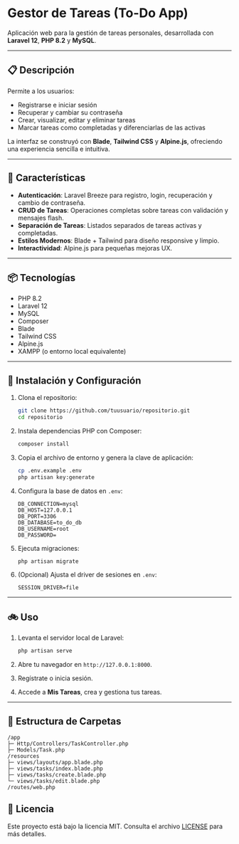 # Gestor de Tareas (To-Do App)

Aplicación web para la gestión de tareas personales, desarrollada con **Laravel 12**, **PHP 8.2** y **MySQL**.

---

## 📋 Descripción

Permite a los usuarios:

* Registrarse e iniciar sesión
* Recuperar y cambiar su contraseña
* Crear, visualizar, editar y eliminar tareas
* Marcar tareas como completadas y diferenciarlas de las activas

La interfaz se construyó con **Blade**, **Tailwind CSS** y **Alpine.js**, ofreciendo una experiencia sencilla e intuitiva.

---

## 🚀 Características

* **Autenticación**: Laravel Breeze para registro, login, recuperación y cambio de contraseña.
* **CRUD de Tareas**: Operaciones completas sobre tareas con validación y mensajes flash.
* **Separación de Tareas**: Listados separados de tareas activas y completadas.
* **Estilos Modernos**: Blade + Tailwind para diseño responsive y limpio.
* **Interactividad**: Alpine.js para pequeñas mejoras UX.

---

## 📦 Tecnologías

* PHP 8.2
* Laravel 12
* MySQL
* Composer
* Blade
* Tailwind CSS
* Alpine.js
* XAMPP (o entorno local equivalente)

---

## 🔧 Instalación y Configuración

1. Clona el repositorio:

   ```bash
   git clone https://github.com/tuusuario/repositorio.git
   cd repositorio
   ```
2. Instala dependencias PHP con Composer:

   ```bash
   composer install
   ```
3. Copia el archivo de entorno y genera la clave de aplicación:

   ```bash
   cp .env.example .env
   php artisan key:generate
   ```
4. Configura la base de datos en `.env`:

   ```env
   DB_CONNECTION=mysql
   DB_HOST=127.0.0.1
   DB_PORT=3306
   DB_DATABASE=to_do_db
   DB_USERNAME=root
   DB_PASSWORD=
   ```
5. Ejecuta migraciones:

   ```bash
   php artisan migrate
   ```
6. (Opcional) Ajusta el driver de sesiones en `.env`:

   ```env
   SESSION_DRIVER=file
   ```

---

## 🚲 Uso

1. Levanta el servidor local de Laravel:

   ```bash
   php artisan serve
   ```
2. Abre tu navegador en `http://127.0.0.1:8000`.
3. Regístrate o inicia sesión.
4. Accede a **Mis Tareas**, crea y gestiona tus tareas.

---

## 📂 Estructura de Carpetas

```
/app
├─ Http/Controllers/TaskController.php
├─ Models/Task.php
/resources
├─ views/layouts/app.blade.php
├─ views/tasks/index.blade.php
├─ views/tasks/create.blade.php
└─ views/tasks/edit.blade.php
/routes/web.php
```

## 📄 Licencia

Este proyecto está bajo la licencia MIT. Consulta el archivo [LICENSE](LICENSE) para más detalles.

